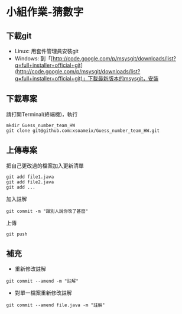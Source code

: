 小組作業-猜數字
===============


下載git
--------

 - Linux: 用套件管理員安裝git
 - Windows: 到「[http://code.google.com/p/msysgit/downloads/list?q=full+installer+official+git](http://code.google.com/p/msysgit/downloads/list?q=full+installer+official+git)」下載最新版本的msysgit，安裝

下載專案
----

請打開Terminal(終端機)，執行

``` shell
mkdir Guess_number_team_HW
git clone git@github.com:xsoameix/Guess_number_team_HW.git
```

上傳專案
--------

把自己更改過的檔案加入更新清單

``` shell
git add file1.java
git add file2.java
git add ...
```

加入註解

``` shell
git commit -m "跟別人說你改了甚麼"
```

上傳

``` shell
git push
```

補充
----

 - 重新修改註解
``` shell
git commit --amend -m "註解"
```

 - 對單一檔案重新修改註解
``` shell
git commit --amend file.java -m "註解"
```
